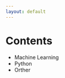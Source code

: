 ```yaml
---
layout: default
---
```


<html>
    <h1> Contents</h1>
    <ul>
        <li>Machine Learning</li>
        <li>Python</li>
        <li>Orther</li>
    </ul>
</html>

